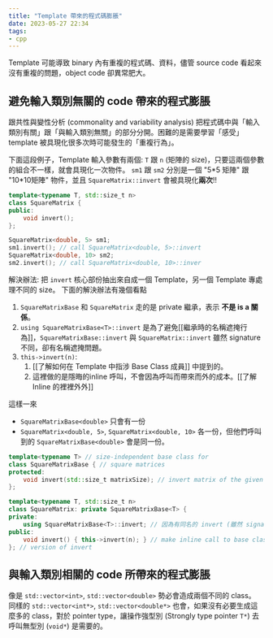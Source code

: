 ```yaml
---
title: "Template 帶來的程式碼膨脹"
date: 2023-05-27 22:34
tags:
- cpp
---
```

Template 可能導致 binary 內有重複的程式碼、資料，儘管 source code 看起來沒有重複的問題，object code 卻異常肥大。

## 避免輸入類別無關的 code 帶來的程式膨脹
跟共性與變性分析 (commonality and variability analysis)
把程式碼中與「輸入類別有關」跟「與輸入類別無關」的部分分開。困難的是需要學習「感受」template 被具現化很多次時可能發生的「重複行為」。

下面這段例子，Template 輸入參數有兩個: `T` 跟 `n` (矩陣的 size)，只要這兩個參數的組合不一樣，就會具現化一次物件。
`sm1` 跟 `sm2` 分別是一個 "5\*5 矩陣" 跟 "10\*10矩陣" 物件，並且 `SquareMatrix::invert` 會被具現化**兩次**!! 
```cpp
template<typename T, std::size_t n>
class SquareMatrix { 
public:
	void invert(); 
};

SquareMatrix<double, 5> sm1;
sm1.invert(); // call SquareMatrix<double, 5>::invert
SquareMatrix<double, 10> sm2;
sm2.invert(); // call SquareMatrix<double, 10>::inver
```

解決辦法: 把 `invert` 核心部份抽出來自成一個 Template，另一個 Template 專處理不同的 size。
下面的解決辦法有幾個看點
1. `SquareMatrixBase` 和 `SquareMatrix` 走的是 private 繼承，表示 **不是 is a 關係**。
2. `using SquareMatrixBase<T>::invert` 是為了避免[[繼承時的名稱遮掩行為]]，`SquareMatrixBase::invert` 與 `SquareMatrix::invert` 雖然 signature 不同，卻有名稱遮掩問題。
3. `this->invert(n)`: 
	1. [[了解如何在 Template 中指涉 Base Class 成員]] 中提到的。
	2. 這裡做的是隱晦的inline 呼叫，不會因為呼叫而帶來而外的成本。[[了解 Inline 的裡裡外外]]

這樣一來
- `SquareMatrixBase<double>` 只會有一份
- `SquareMatrix<double, 5>`, `SquareMatrix<double, 10>` 各一份，但他們呼叫到的 `SquareMatrixBase<double>`  會是同一份。
```c++
template<typename T> // size-independent base class for
class SquareMatrixBase { // square matrices
protected:
	void invert(std::size_t matrixSize); // invert matrix of the given size
};

template<typename T, std::size_t n>
class SquareMatrix: private SquareMatrixBase<T> {
private:
	using SquareMatrixBase<T>::invert; // 因為有同名的 invert (雖然 signature 不同)
public:
	void invert() { this->invert(n); } // make inline call to base class
}; // version of invert
```

## 與輸入類別相關的 code 所帶來的程式膨脹
像是 `std::vector<int>`, `std::vector<double>` 勢必會造成兩個不同的 class。
同樣的 `std::vector<int*>`, `std::vector<double*>` 也會，如果沒有必要生成這麼多的 class，對於 pointer type，讓操作強型別 (Strongly type pointer `T*`) 去呼叫無型別 (`void*`) 是需要的。






